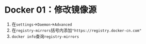 # Docker 01：修改镜像源

1. 在`settings`->`Daemon`->`Advanced`
2. 在`registry-mirrors`括号内添加`"https://registry.docker-cn.com"`
3. `docker info`查询`registry-mirrors`

